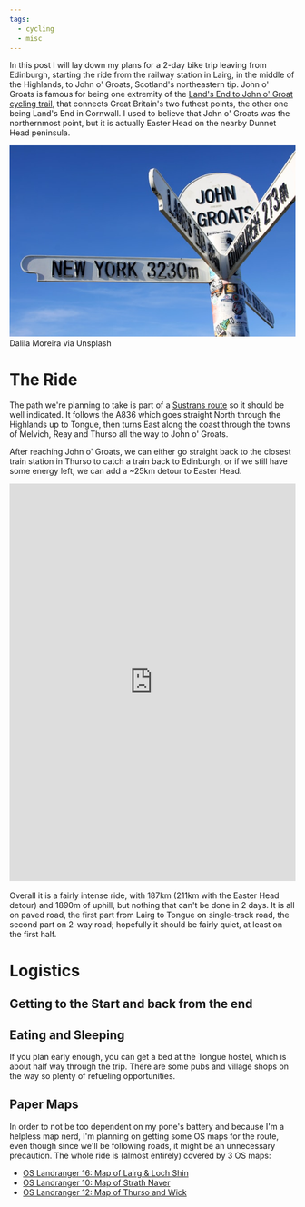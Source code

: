 ```yaml
---
tags:
  - cycling
  - misc
---
```

In this post I will lay down my plans for a 2-day bike trip leaving from Edinburgh, starting the ride from the railway station in Lairg, in the middle of the Highlands, to John o' Groats, Scotland's northeastern tip. John o' Groats is famous for being one extremity of the [Land's End to John o' Groat cycling trail](https://www.sustrans.org.uk/national-cycle-network/lands-end-to-john-ogroats-lejog/), that connects Great Britain's two futhest points, the other one being Land's End in Cornwall. I used to believe that John o' Groats was the northernmost point, but it is actually Easter Head on the nearby Dunnet Head peninsula.

![](assets/images/dalila-moreira-john-o-groats.jpg)
Dalila Moreira via Unsplash
# The Ride
The path we're planning to take is part of a [Sustrans route](https://www.sustrans.org.uk/national-cycle-network/lands-end-to-john-ogroats-lejog/) so it should be well indicated. It follows the A836 which goes straight North through the Highlands up to Tongue, then turns East along the coast through the towns of Melvich, Reay and Thurso all the way to John o' Groats.

After reaching John o' Groats, we can either go straight back to the closest train station in Thurso to catch a train back to Edinburgh, or if we still have some energy left, we can add a ~25km detour to Easter Head.

<iframe src="https://www.komoot.com/tour/1427260852/embed?share_token=aVkve3yrEGI4PE9gxVIjH470cy77ZgMPI84Srm8BywnzXspZhx&profile=1" width="100%" height="700" frameborder="0" scrolling="no"></iframe>

Overall it is a fairly intense ride, with 187km (211km with the Easter Head detour) and 1890m of uphill, but nothing that can't be done in 2 days. It is all on paved road, the first part from Lairg to Tongue on single-track road, the second part on 2-way road; hopefully it should be fairly quiet, at least on the first half.

# Logistics
## Getting to the Start and back from the end

## Eating and Sleeping
If you plan early enough, you can get a bed at the Tongue hostel, which is about half way through the trip. 
There are some pubs and village shops on the way so plenty of refueling opportunities.

## Paper Maps
In order to not be too dependent on my pone's battery and because I'm a helpless map nerd, I'm planning on getting some OS maps for the route, even though since we'll be following roads, it might be an unnecessary precaution. The whole ride is (almost entirely) covered by 3 OS maps:
* [OS Landranger 16: Map of Lairg & Loch Shin](https://shop.ordnancesurvey.co.uk/map-of-lairg-loch-shin/)
* [OS Landranger 10: Map of Strath Naver](https://shop.ordnancesurvey.co.uk/map-of-strath-naver/)
* [OS Landranger 12: Map of Thurso and Wick](https://shop.ordnancesurvey.co.uk/map-of-thurso-wick/)
